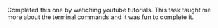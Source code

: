 Completed this one by watiching youtube tutorials. This task taught me more about the terminal commands and it was fun to complete it. 
